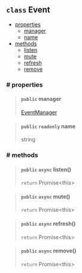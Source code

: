 ## `class` Event

- [properties](#properties)
  - [manager](#public-manager)
  - [name](#public-readonly-name)
- [methods](#methods)
  - [listen](#public-async-listen)
  - [mute](#public-async-mute)
  - [refresh](#public-async-refresh)
  - [remove](#public-async-remove)

### # properties

> #### `public` manager
>
> [EventManager](../managers/EventManager.md)

> #### `public` `readonly` name
>
> string

### # methods

> #### `public` `async` listen()
>
> `return` Promise\<this>

> #### `public` `async` mute()
>
> `return` Promise\<this>

> #### `public` `async` refresh()
>
> `return` Promise\<this>

> #### `public` `async` remove()
>
> `return` Promise\<this>
